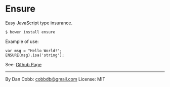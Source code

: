 Ensure
======

Easy JavaScript type insurance.

    $ bower install ensure

Example of use:

    var msg = "Hello World!";
    ENSURE(msg).isa('string');

See: [Github Page](http://www.github.com/cobbdb/ensure)

---
By Dan Cobb: <cobbdb@gmail.com>
License: MIT
